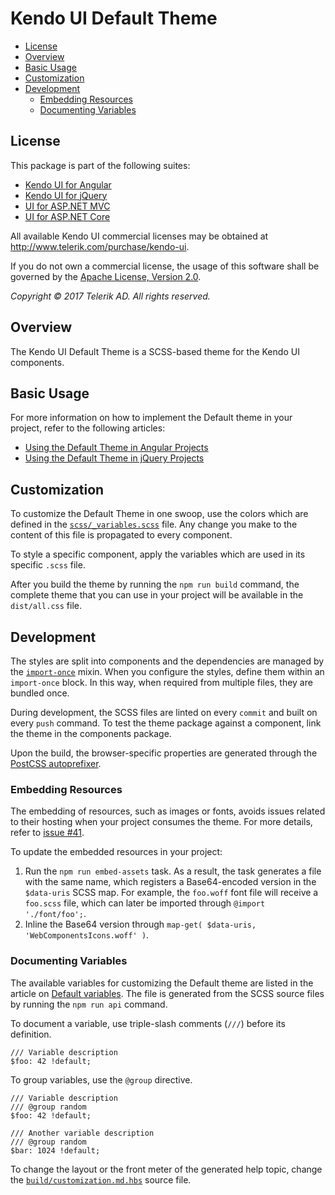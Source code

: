 # Kendo UI Default Theme

* [License](#license)
* [Overview](#overview)
* [Basic Usage](#basic-usage)
* [Customization](#customization)
* [Development](#development)
    * [Embedding Resources](#embedding-resources)
    * [Documenting Variables](#documenting-variables)

## License

This package is part of the following suites:

* [Kendo UI for Angular](http://www.telerik.com/kendo-angular-ui/)
* [Kendo UI for jQuery](http://www.telerik.com/kendo-ui)
* [UI for ASP.NET MVC](http://www.telerik.com/aspnet-mvc)
* [UI for ASP.NET Core](http://www.telerik.com/aspnet-core-ui)

All available Kendo UI commercial licenses may be obtained at http://www.telerik.com/purchase/kendo-ui.

If you do not own a commercial license, the usage of this software shall be governed by the [Apache License, Version 2.0](http://www.apache.org/licenses/LICENSE-2.0).

*Copyright © 2017 Telerik AD. All rights reserved.*

## Overview

The Kendo UI Default Theme is a SCSS-based theme for the Kendo UI components.

## Basic Usage

For more information on how to implement the Default theme in your project, refer to the following articles:

* [Using the Default Theme in Angular Projects](http://www.telerik.com/kendo-angular-ui/components/styling/)
* [Using the Default Theme in jQuery Projects](http://docs.telerik.com/kendo-ui/styles-and-layout/sass-themes)

## Customization

To customize the Default Theme in one swoop, use the colors which are defined in the [`scss/_variables.scss`](scss/_variables.scss) file. Any change you make to the content of this file is propagated to every component.

To style a specific component, apply the variables which are used in its specific `.scss` file.

After you build the theme by running the `npm run build` command, the complete theme that you can use in your project will be available in the `dist/all.css` file.

## Development

The styles are split into components and the dependencies are managed by the [`import-once`](scss/mixins/core/_import-once.scss) mixin. When you configure the styles, define them within an `import-once` block. In this way, when required from multiple files, they are bundled once.

During development, the SCSS files are linted on every `commit` and built on every `push` command. To test the theme package against a component, link the theme in the components package.

Upon the build, the browser-specific properties are generated through the [PostCSS autoprefixer](https://github.com/postcss/autoprefixer).

### Embedding Resources

The embedding of resources, such as images or fonts, avoids issues related to their hosting when your project consumes the theme. For more details, refer to [issue #41](https://github.com/telerik/kendo-theme-default/issues/41#issuecomment-258472183).

To update the embedded resources in your project:

1. Run the `npm run embed-assets` task. As a result, the task generates a file with the same name, which registers a Base64-encoded version in the `$data-uris` SCSS map. For example, the `foo.woff` font file will receive a `foo.scss` file, which can later be imported through `@import './font/foo';`.
1. Inline the Base64 version through `map-get( $data-uris, 'WebComponentsIcons.woff' )`.

### Documenting Variables

The available variables for customizing the Default theme are listed in the article on [Default variables](https://github.com/telerik/kendo-theme-default/blob/develop/docs/customization.md). The file is generated from the SCSS source files by running the `npm run api` command.

To document a variable, use triple-slash comments (`///`) before its definition.

    /// Variable description
    $foo: 42 !default;

To group variables, use the `@group` directive.

    /// Variable description
    /// @group random
    $foo: 42 !default;

    /// Another variable description
    /// @group random
    $bar: 1024 !default;

To change the layout or the front meter of the generated help topic, change the [`build/customization.md.hbs`](/build/customization.md.hbs) source file.
